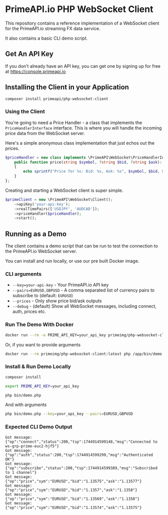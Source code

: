 # PrimeAPI.io PHP WebSocket Client

This repository contains a reference implementation of a WebSocket client for the PrimeAPI.io streaming FX data service.

It also contains a basic CLI demo script.

## Get An API Key
If you don't already have an API key, you can get one by signing up for free at https://console.primeapi.io

## Installing the Client in your Application
```bash
composer install primeapi/php-websocket-client
```

### Using the Client
You're going to need a Price Handler - a class that implements the `PriceHandlerInterface` interface. This is where you will handle the incoming price data from the WebSocket server.

Here's a simple anonymous class implementation that just echos out the prices.

```php
$priceHandler = new class implements \PrimeAPI\WebSocket\PriceHandlerInterface {
    public function price(string $symbol, ?string $bid, ?string $ask): void
    {
        echo sprintf("Price for %s: Bid: %s, Ask: %s", $symbol, $bid, $ask), PHP_EOL;
    }
};
```

Creating and starting a WebSocket client is super simple.
```php
$primeClient = new \PrimeAPI\WebSocket\Client();
    ->apiKey('your-api-key');
    ->realTimePairs(['USDJPY', 'AUDCAD']);
    ->priceHandler($priceHandler);
    ->start();
```

## Running as a Demo

The client contains a demo script that can be run to test the connection to the PrimeAPI.io WebSocket server. 

You can install and run locally, or use our pre built Docker image.

### CLI arguments

- `--key=your-api-key` - Your PrimeAPI.io API key
- `--pairs=EURUSD,GBPUSD` - A comma separated list of currency pairs to subscribe to (default: `EURUSD`)
- `--prices` - Only show price bid/ask outputs
- `--debug` - (default) Show all WebSocket messages, including connect, auth, prices etc.

### Run The Demo With Docker
```bash
docker run --rm -e PRIME_API_KEY=your_api_key primeimg/php-websocket-client:latest
```
Or, if you want to provide arguments
```bash
docker run --rm primeimg/php-websocket-client:latest php /app/bin/demo.php --key=your_api_key --pairs=EURUSD,GBPUSD
```

### Install & Run Demo Locally
```bash
composer install
```
```bash
export PRIME_API_KEY=your_api_key
```
```bash
php bin/demo.php
```
And with arguments
```bash
php bin/demo.php --key=your_api_key --pairs=EURUSD,GBPUSD
```

### Expected CLI Demo Output
```text
Got message: {"op":"connect","status":200,"tsp":1744914599148,"msg":"Connected to ws-grp-prime-euc2-hjf5"}
Got message: {"op":"auth","status":200,"tsp":1744914599299,"msg":"Authenticated OK"}
Got message: {"op":"subscribe","status":200,"tsp":1744914599389,"msg":"Subscribed to 1 channel"}
Got message: {"op":"price","sym":"EURUSD","bid":"1.13575","ask":"1.13577"}
Got message: {"op":"price","sym":"EURUSD","bid":"1.1357","ask":"1.1358"}
Got message: {"op":"price","sym":"EURUSD","bid":"1.13569","ask":"1.1358"}
Got message: {"op":"price","sym":"EURUSD","bid":"1.13574","ask":"1.13575"}
```

